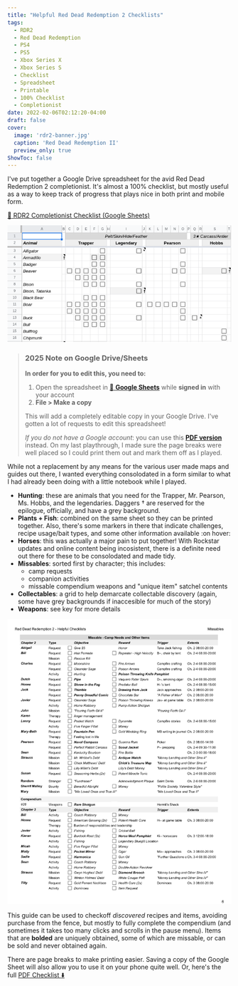 ```yaml
---
title: "Helpful Red Dead Redemption 2 Checklists"
tags: 
  - RDR2
  - Red Dead Redemption
  - PS4
  - PS5
  - Xbox Series X
  - Xbox Series S
  - Checklist
  - Spreadsheet
  - Printable
  - 100% Checklist
  - Completionist
date: 2022-02-06T02:12:20-04:00
draft: false
cover:
  image: 'rdr2-banner.jpg'
  caption: 'Red Dead Redemption II'
  preview_only: true
ShowToc: false
---
```



I've put together a Google Drive spreadsheet for the avid Red Dead Redemption 2 completionist.  It's almost a 100% checklist, but mostly useful as a way to keep track of progress that plays nice in both print and mobile form.

[:link: RDR2 Completionist Checklist (Google Sheets)](https://docs.google.com/spreadsheets/d/1wBuPPvN-Y4K115rBQrOP559tG2oCTfUjTCTBgZSJwRA/edit?usp=sharing)

![png](./screenshot-1.png)

> ### 2025 Note on Google Drive/Sheets
>
> **In order for you to edit this, you need to:**
> 
> 1. Open the spreadsheet in [:link: **Google Sheets**](https://docs.google.com/spreadsheets/d/1wBuPPvN-Y4K115rBQrOP559tG2oCTfUjTCTBgZSJwRA/edit?usp=sharing) while **signed in** with your account
> 2. **File > Make a copy**
>
> This will add a completely editable copy in your Google Drive. I've gotten a lot of requests to edit this spreadsheet!
>
> *If you do not have a Google account*: you can use this [**PDF version**](./rdr2-checklist.pdf) instead. On my last playthrough, I made sure the page breaks were well placed so I could print them out and mark them off as I played. 


While not a replacement by any means for the various user made maps and guides out there, I wanted everything consolodated in a form similar to what I had already been doing with a little notebook while I played.

  - **Hunting**: these are animals that you need for the Trapper, Mr. Pearson, Ms. Hobbs, and the legendaries.  Daggers † are reserved for the epilogue, officially, and have a grey background.
  - **Plants + Fish**: combined on the same sheet so they can be printed together.  Also, there's some markers in there that indicate challenges, recipe usage/bait types, and some other information available :on hover:
  - **Horses**: this was actually a major pain to put together! With Rockstar updates and online content being incosistent, there is a definite need out there for these to be consolodated and made tidy.
  - **Missables**: sorted first by character; this includes:
    - camp requests
    - companion activities
    - missable compendium weapons and "unique item" satchel contents
  - **Collectables**: a grid to help demarcate collectable discovery (again, some have grey backgrounds if inaccesible for much of the story)
  - **Weapons**: see key for more details

![png](./rdr2-sample-checklist.png)

This guide can be used to checkoff *discovered* recipes and items, avoiding purchase from the fence, but mostly to fully complete the compendium (and sometimes it takes too many clicks and scrolls in the pause menu).  Items that are **bolded** are uniquely obtained, some of which are missable, or can be sold and never obtained again.

There are page breaks to make printing easier.  Saving a copy of the Google Sheet will also allow you to use it on your phone quite well.  Or, here's the full
[ PDF Checklist :arrow_down: ](./rdr2-checklist.pdf)




